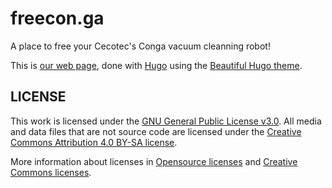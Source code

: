 # freecon.ga

A place to free your Cecotec's Conga vacuum cleanning robot!

This is [our web page](https://freecon.ga/), done with [Hugo](https://gohugo.io/) using
the [Beautiful Hugo theme](https://github.com/halogenica/beautifulhugo).

## LICENSE

This work is licensed under the [GNU General Public License v3.0](LICENSE-GPLV30). All media and data files that are not source code are licensed under the [Creative Commons Attribution 4.0 BY-SA license](LICENSE-CCBYSA40).

More information about licenses in [Opensource licenses](https://opensource.org/licenses/) and [Creative Commons licenses](https://creativecommons.org/licenses/).
